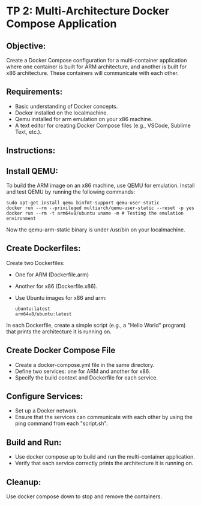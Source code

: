 # TP 2: Multi-Architecture Docker Compose Application

## Objective: 

Create a Docker Compose configuration for a multi-container application where one container is built for ARM architecture,
and another is built for x86 architecture. These containers will communicate with each other.

## Requirements:

- Basic understanding of Docker concepts.
- Docker installed on the localmachine.
- Qemu installed for arm emulation on your x86 machine.
- A text editor for creating Docker Compose files (e.g., VSCode,
Sublime Text, etc.).

## Instructions:


## Install QEMU: 

To build the ARM image on an x86 machine, use QEMU for emulation. 
Install and test QEMU by running the following commands:
   
   ```  
   sudo apt-get install qemu binfmt-support qemu-user-static
   docker run --rm --privileged multiarch/qemu-user-static --reset -p yes
   docker run --rm -t arm64v8/ubuntu uname -m # Testing the emulation environment

   ```
Now the qemu-arm-static binary is under /usr/bin on your localmachine.
## Create Dockerfiles: 

Create two Dockerfiles: 

- One for ARM (Dockerfile.arm)
- Another for x86 (Dockerfile.x86).
- Use Ubuntu images for x86 and arm:
  
   ```
   ubuntu:latest
   arm64v8/ubuntu:latest
   ```
In each Dockerfile, create a simple script (e.g., a "Hello World" program) that prints the architecture it is running on.

## Create Docker Compose File 

- Create a docker-compose.yml file in the same directory.
- Define two services: one for ARM and another for x86.
- Specify the build context and Dockerfile for each service.

## Configure Services:

- Set up a Docker network.
- Ensure that the services can communicate with each other by using the ping command from each "script.sh".

## Build and Run: 

- Use docker compose up to build and run the multi-container application.
- Verify that each service correctly prints the architecture it is running on.


## Cleanup: 

Use docker compose down to stop and remove the containers.

